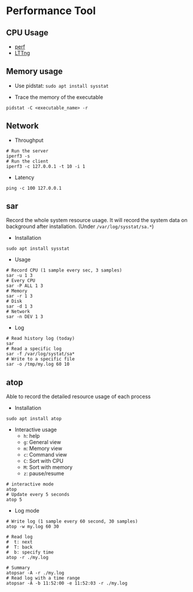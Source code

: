 # Performance Tool

## CPU Usage

* [perf](perf.md)
* [LTTng](LTTng.md)

## Memory usage

* Use pidstat: `sudo apt install sysstat`

* Trace the memory of the executable

```shell
pidstat -C <executable_name> -r
```

## Network

* Throughput

```shell
# Run the server
iperf3 -s
# Run the client
iperf3 -c 127.0.0.1 -t 10 -i 1
```

* Latency

```shell
ping -c 100 127.0.0.1
```

## sar

Record the whole system resource usage.
It will record the system data on background after installation. (Under `/var/log/sysstat/sa.*`)

* Installation

```shell
sudo apt install sysstat
```

* Usage

```shell
# Record CPU (1 sample every sec, 3 samples)
sar -u 1 3
# Every CPU
sar -P ALL 1 3
# Memory
sar -r 1 3
# Disk
sar -d 1 3
# Network
sar -n DEV 1 3
```

* Log

```shell
# Read history log (today)
sar
# Read a specific log
sar -f /var/log/systat/sa*
# Write to a specific file
sar -o /tmp/my.log 60 10
```

## atop

Able to record the detailed resource usage of each process

* Installation

```shell
sudo apt install atop
```

* Interactive usage
  * `h`: help
  * `g`: General view
  * `m`: Memory view
  * `c`: Command view
  * `C`: Sort with CPU
  * `M`: Sort with memory
  * `z`: pause/resume

```shell
# interactive mode
atop
# Update every 5 seconds
atop 5
```

* Log mode

```shell
# Write log (1 sample every 60 second, 30 samples)
atop -w my.log 60 30

# Read log
#  t: next
#  T: back
#  b: specify time
atop -r ./my.log

# Summary
atopsar -A -r ./my.log
# Read log with a time range
atopsar -A -b 11:52:00 -e 11:52:03 -r ./my.log
```
